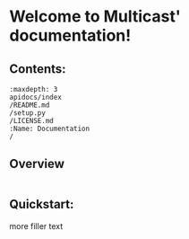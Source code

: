 # Welcome to Multicast' documentation!

## Contents:

```{toctree}
:maxdepth: 3
apidocs/index
/README.md
/setup.py
/LICENSE.md
:Name: Documentation
/
```

## Overview

```{autosummary}
```


## Quickstart:

more filler text
